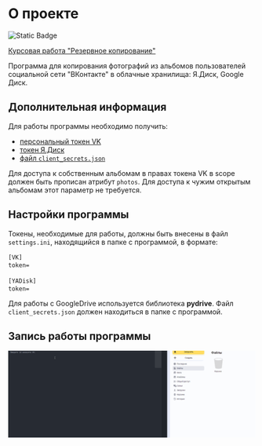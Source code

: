 # О проекте
![Static Badge](https://img.shields.io/badge/python%20-%20black?logo=python&logoColor=%23FFDE56)

[Курсовая работа "Резервное копирование"](https://github.com/netology-code/py-diplom-basic)

Программа для копирования фотографий из альбомов пользователей социальной сети "ВКонтакте" в облачные хранилища: Я.Диск, Google Диск.

## Дополнительная информация
Для работы программы необходимо получить:
- [персональный токен VK](https://dev.vk.com/api/access-token/getting-started)
- [токен Я.Диск](https://yandex.ru/dev/disk/poligon/)
- [файл `client_secrets.json`](https://support.google.com/cloud/answer/6158849?hl=en)

Для доступа к собственным альбомам в правах токена VK в scope должен быть прописан атрибут `photos`.
Для доступа к чужим открытым альбомам этот параметр не требуется.

## Настройки программы
Токены, необходимые для работы, должны быть внесены в файл `settings.ini`, находящийся в папке с программой, в формате:
```
[VK]
token=

[YADisk]
token=
```
Для работы с GoogleDrive используется библиотека **pydrive**. Файл `client_secrets.json` должен находиться в папке с программой.

## Запись работы программы
![Работа программы](/gif/vk_backup_app.gif)
